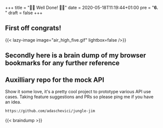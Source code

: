 +++
title = "🎉🎉 Well Done! 🎉🎉"
date = 2020-05-18T11:19:44+01:00
pre = "<b>6. </b>"
draft = false
+++

## First off congrats!

{{< lazy-image image="air_high_five.gif" lightbox=false />}}

## Secondly here is a brain dump of my browser bookmarks for any further reference

## Auxilliary repo for the mock API
Show it some love, it's a pretty cool project to prototype various API use cases.
Taking feature suggestions and PRs so please ping me if you have an idea.

```bash
https://github.com/adaschevici/jungle-jim
```

{{< braindump >}}
